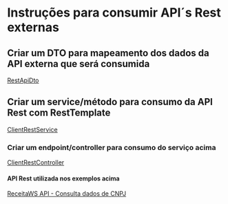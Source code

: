 # Instruções para consumir API´s Rest externas

## Criar um DTO para mapeamento dos dados da API externa que será consumida

[RestApiDto](RestAPIDto.java)


## Criar um service/método para consumo da API Rest com RestTemplate

[ClientRestService](ClientRestService.java)


### Criar um endpoint/controller para consumo do serviço acima

[ClientRestController](ClientRestController.java)


#### API Rest utilizada nos exemplos acima

[ReceitaWS API - Consulta dados de CNPJ](https://developers.receitaws.com.br/#/operations/queryCNPJFree)